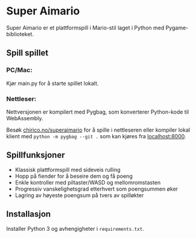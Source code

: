 # Super Aimario

Super Aimario er et plattformspill i Mario-stil laget i Python med Pygame-biblioteket.

## Spill spillet
### PC/Mac: 
Kjør main.py for å starte spillet lokalt.

### Nettleser: 
Nettversjonen er kompilert med Pygbag, som konverterer Python-kode til WebAssembly.

Besøk [chirico.no/superaimario](https://chirico.no/superaimario) for å spille i nettleseren eller kompiler lokal klient med `python -m pygbag --git .` som kan kjøres fra [localhost:8000](localhost:8000). 

## Spillfunksjoner
- Klassisk plattformspill med sideveis rulling
- Hopp på fiender for å beseire dem og få poeng
- Enkle kontroller med piltaster/WASD og mellomromstasten
- Progressiv vanskelighetsgrad etterhvert som poengsummen øker
- Lagring av høyeste poengsum på tvers av spilløkter


## Installasjon

Installer Python 3 og avhengigheter i `requirements.txt`.

